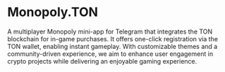 # Monopoly.TON
A multiplayer Monopoly mini-app for Telegram that integrates the TON blockchain for in-game purchases. It offers one-click registration via the TON wallet, enabling instant gameplay. With customizable themes and a community-driven experience, we aim to enhance user engagement in crypto projects while delivering an enjoyable gaming experience.
